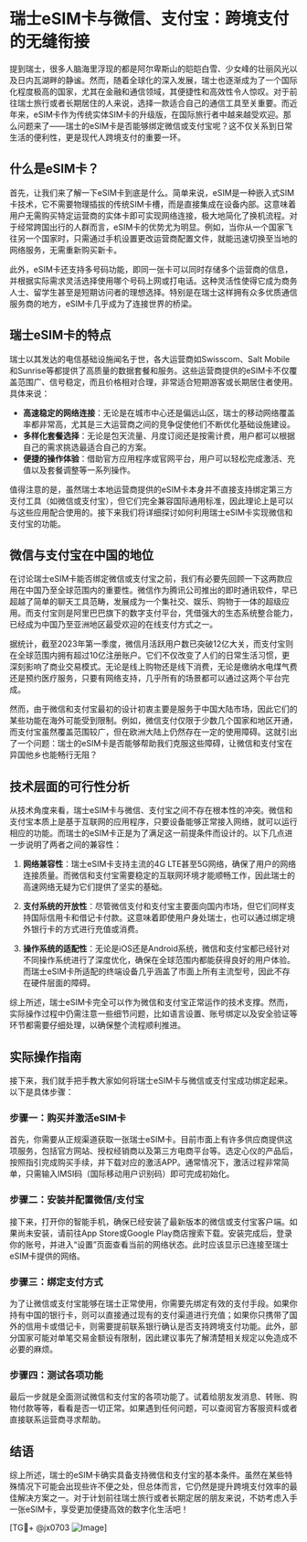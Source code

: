 # 瑞士eSIM卡与微信、支付宝：跨境支付的无缝衔接

提到瑞士，很多人脑海里浮现的都是阿尔卑斯山的皑皑白雪、少女峰的壮丽风光以及日内瓦湖畔的静谧。然而，随着全球化的深入发展，瑞士也逐渐成为了一个国际化程度极高的国家，尤其在金融和通信领域，其便捷性和高效性令人惊叹。对于前往瑞士旅行或者长期居住的人来说，选择一款适合自己的通信工具至关重要。而近年来，eSIM卡作为传统实体SIM卡的升级版，在国际旅行者中越来越受欢迎。那么问题来了——瑞士的eSIM卡是否能够绑定微信或支付宝呢？这不仅关系到日常生活的便利性，更是现代人跨境支付的重要一环。

## 什么是eSIM卡？

首先，让我们来了解一下eSIM卡到底是什么。简单来说，eSIM是一种嵌入式SIM卡技术，它不需要物理插拔的传统SIM卡槽，而是直接集成在设备内部。这意味着用户无需购买特定运营商的实体卡即可实现网络连接，极大地简化了换机流程。对于经常跨国出行的人群而言，eSIM卡的优势尤为明显。例如，当你从一个国家飞往另一个国家时，只需通过手机设置更改运营商配置文件，就能迅速切换至当地的网络服务，无需重新购买新卡。

此外，eSIM卡还支持多号码功能，即同一张卡可以同时存储多个运营商的信息，并根据实际需求灵活选择使用哪个号码上网或打电话。这种灵活性使得它成为商务人士、留学生甚至是短期访问者的理想选择。特别是在瑞士这样拥有众多优质通信服务商的地方，eSIM卡几乎成为了连接世界的桥梁。

## 瑞士eSIM卡的特点

瑞士以其发达的电信基础设施闻名于世，各大运营商如Swisscom、Salt Mobile和Sunrise等都提供了高质量的数据套餐和服务。这些运营商提供的eSIM卡不仅覆盖范围广、信号稳定，而且价格相对合理，非常适合短期游客或长期居住者使用。具体来说：

- **高速稳定的网络连接**：无论是在城市中心还是偏远山区，瑞士的移动网络覆盖率都非常高，尤其是三大运营商之间的竞争促使他们不断优化基础设施建设。
- **多样化套餐选择**：无论是包天流量、月度订阅还是按需计费，用户都可以根据自己的需求挑选最适合自己的方案。
- **便捷的操作体验**：借助官方应用程序或官网平台，用户可以轻松完成激活、充值以及套餐调整等一系列操作。

值得注意的是，虽然瑞士本地运营商提供的eSIM卡本身并不直接支持绑定第三方支付工具（如微信或支付宝），但它们完全兼容国际通用标准，因此理论上是可以与这些应用配合使用的。接下来我们将详细探讨如何利用瑞士eSIM卡实现微信和支付宝的功能。

## 微信与支付宝在中国的地位

在讨论瑞士eSIM卡能否绑定微信或支付宝之前，我们有必要先回顾一下这两款应用在中国乃至全球范围内的重要性。微信作为腾讯公司推出的即时通讯软件，早已超越了简单的聊天工具范畴，发展成为一个集社交、娱乐、购物于一体的超级应用。而支付宝则是阿里巴巴旗下的数字支付平台，凭借强大的生态系统整合能力，已经成为中国乃至亚洲地区最受欢迎的在线支付方式之一。

据统计，截至2023年第一季度，微信月活跃用户数已突破12亿大关，而支付宝则在全球范围内拥有超过10亿注册账户。它们不仅改变了人们的日常生活习惯，更深刻影响了商业交易模式。无论是线上购物还是线下消费，无论是缴纳水电煤气费还是预约医疗服务，只要有网络支持，几乎所有的场景都可以通过这两个平台完成。

然而，由于微信和支付宝最初的设计初衷主要是服务于中国大陆市场，因此它们的某些功能在海外可能受到限制。例如，微信支付仅限于少数几个国家和地区开通，而支付宝虽然覆盖范围较广，但在欧洲大陆上仍然存在一定的使用障碍。这就引出了一个问题：瑞士的eSIM卡是否能够帮助我们克服这些障碍，让微信和支付宝在异国他乡也能畅行无阻？

## 技术层面的可行性分析

从技术角度来看，瑞士eSIM卡与微信、支付宝之间不存在根本性的冲突。微信和支付宝本质上是基于互联网的应用程序，只要设备能够正常接入网络，就可以运行相应的功能。而瑞士的eSIM卡正是为了满足这一前提条件而设计的。以下几点进一步说明了两者之间的兼容性：

1. **网络兼容性**：瑞士eSIM卡支持主流的4G LTE甚至5G网络，确保了用户的网络连接质量。而微信和支付宝需要稳定的互联网环境才能顺畅工作，因此瑞士的高速网络无疑为它们提供了坚实的基础。
   
2. **支付系统的开放性**：尽管微信支付和支付宝主要面向国内市场，但它们同样支持国际信用卡和借记卡付款。这意味着即使用户身处瑞士，也可以通过绑定境外银行卡的方式进行充值或消费。

3. **操作系统的适配性**：无论是iOS还是Android系统，微信和支付宝都已经针对不同操作系统进行了深度优化，确保在全球范围内都能获得良好的用户体验。而瑞士eSIM卡所适配的终端设备几乎涵盖了市面上所有主流型号，因此不存在硬件层面的障碍。

综上所述，瑞士eSIM卡完全可以作为微信和支付宝正常运作的技术支撑。然而，实际操作过程中仍需注意一些细节问题，比如语言设置、账号绑定以及安全验证等环节都需要仔细处理，以确保整个流程顺利推进。

## 实际操作指南

接下来，我们就手把手教大家如何将瑞士eSIM卡与微信或支付宝成功绑定起来。以下是具体步骤：

### 步骤一：购买并激活eSIM卡
首先，你需要从正规渠道获取一张瑞士eSIM卡。目前市面上有许多供应商提供这项服务，包括官方网站、授权经销商以及第三方电商平台等。选定心仪的产品后，按照指引完成购买手续，并下载对应的激活APP。通常情况下，激活过程非常简单，只需输入IMSI码（国际移动用户识别码）即可完成初始化。

### 步骤二：安装并配置微信/支付宝
接下来，打开你的智能手机，确保已经安装了最新版本的微信或支付宝客户端。如果尚未安装，请前往App Store或Google Play商店搜索下载。安装完成后，登录你的账号，并进入“设置”页面查看当前的网络状态。此时应该显示已连接至瑞士eSIM卡提供的网络。

### 步骤三：绑定支付方式
为了让微信或支付宝能够在瑞士正常使用，你需要先绑定有效的支付手段。如果你持有中国的银行卡，则可以直接通过现有的支付渠道进行充值；如果你只携带了国外的信用卡或借记卡，则需要提前联系银行确认是否支持跨境支付功能。此外，部分国家可能对单笔交易金额设有限制，因此建议事先了解清楚相关规定以免造成不必要的麻烦。

### 步骤四：测试各项功能
最后一步就是全面测试微信和支付宝的各项功能了。试着给朋友发消息、转账、购物付款等等，看看是否一切正常。如果遇到任何问题，可以查阅官方客服资料或者直接联系运营商寻求帮助。

## 结语

综上所述，瑞士的eSIM卡确实具备支持微信和支付宝的基本条件。虽然在某些特殊情况下可能会出现些许不便之处，但总体而言，它仍然是提升跨境支付效率的最佳解决方案之一。对于计划前往瑞士旅行或者长期定居的朋友来说，不妨考虑入手一张eSIM卡，享受更加便捷高效的数字化生活吧！

[TG💪+ @jx0703 ![Image](https://github.com/user-attachments/assets/dbca1d08-cadb-493c-b0ec-ad6f7a83f270)]